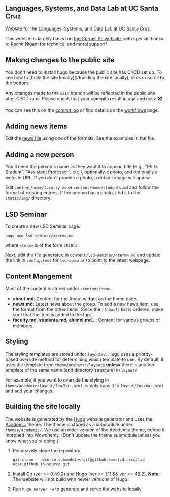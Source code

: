 Languages, Systems, and Data Lab at UC Santa Cruz
-------------------------------------------------

Website for the Languages, Systems, and Data Lab at UC Santa Cruz.

This website is largely based on [the Cornell PL website](https://github.com/cornell-pl/pl.cs.cornell.edu), with special thanks to 
[Rachit Nigam](https://rachitnigam.com) for technical and moral support!

## Making changes to the public site

You don't need to install hugo because the public site has CI/CD set up. To see how to [build the site locally](#Building the site locally), click or scroll to the bottom.

Any changes made to the `main` branch will be reflected in the public site
after CI/CD runs. Please check that your commits result in a :heavy_check_mark: and not a :x:!

You can see this on the [commit log](https://github.com/lsd-ucsc/lsd-ucsc.github.io-source/commits/main) or find details on the [workflows](https://github.com/lsd-ucsc/lsd-ucsc.github.io-source/actions) page.

## Adding news items

Edit the [news file][news] using one of the formats.
See the examples in the file.

[news]: content/home/news.md

## Adding a new person

You'll need the person's name as they want it to appear, title (e.g., "Ph.D. Student", "Assistant Professor", etc.), optionally a photo, and optionally a website URL.  If you don't provide a photo, a default image will appear.

Edit `content/home/faculty.md` or `content/home/students.md` and follow the format of existing entries.  If the person has a photo, add it to the `static/img/` directory.

## LSD Seminar

To create a new LSD Seminar page:

```
hugo new lsd-seminar/<term>.md
```

where `<term>` is of the form `2020fa`.

Next, edit the file generated in `content/lsd-seminar/<term>.md` and update the
link in `config.toml` for `lsd-seminar` to point to the latest webpage.

## Content Mangement

Most of the content is stored under `/content/home`.

- **about.md**: Content for the About widget on the home page.
- **news.md**: Latest news about the group. To add a new news item, use the
  format from the other items. Since the `[[news]]` list is ordered, make sure
  that the item is added to the top.
- **faculty.md**, **students.md**, **alumni.md**...: Content for various groups
  of members.

## Styling

The styling templates are stored under `layouts/`. Hugo uses a priority-based
override method for determining which template to use. By default, it uses
the template from `theme/academic/layouts` **unless** there is another template
of the same name (and directory structure) in `layout/`.

For example, if you want to override the styling in
`theme/academic/layout/foo/bar.html`, simply copy it to `layout/foo/bar.html`
and add your changes.

## Building the site locally

The website is generated by the [Hugo][hugo] website generator and uses the
[Academic][academic] theme. The theme is stored as a submodule under
`themes/academic/`.  We use an older version of the Academic theme, before it morphed into Wowchemy.  (Don't update the theme submodule unless you know what you're doing.)

1. Recursively clone the repository:
   ```
   git clone --recurse-submodules git@github.com:lsd-ucsc/lsd-ucsc.github.io-source.git
   ```
2. Install [Go][go] (ver >= 0.49.2) and [Hugo][hugo] (ver >= 1.11 && ver <= 49.2). **Note**: The website will not build with newer versions of Hugo.

3. Run `hugo server -w` to generate and serve the website locally.

[hugo]: https://github.com/gohugoio/hugo/releases/tag/v0.49.2
[go]: https://golang.org/
[academic]: https://github.com/gcushen/hugo-academic
